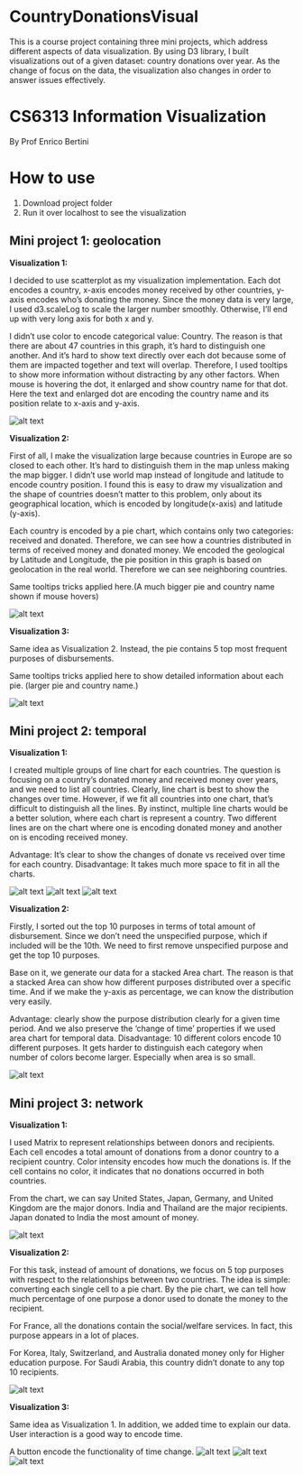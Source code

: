 # CountryDonationsVisual

This is a course project containing three mini projects, which address different aspects of data visualization. By using D3 library, I built visualizations out of a given dataset: country donations over year. As the change of focus on the data, the visualization also changes in order to answer issues effectively.  



# CS6313 Information Visualization

By Prof Enrico Bertini

# How to use

 1. Download project folder
 2. Run it over localhost to see the visualization

## Mini project 1: geolocation


**Visualization 1:**

I decided to use scatterplot as my visualization implementation. Each dot encodes a country, x-axis encodes money received by other countries, y-axis encodes who’s donating the money. Since the money data is very large, I used d3.scaleLog to scale the larger number smoothly. Otherwise, I’ll end up with very long axis for both x and y.

I didn’t use color to encode categorical value: Country. The reason is that there are about 47 countries in this graph, it’s hard to distinguish one another. And it’s hard to show text directly over each dot because some of them are impacted together and text will overlap. Therefore, I used tooltips to show more information without distracting by any other factors. When mouse is hovering the dot, it enlarged and show country name for that dot. Here the text and enlarged dot are encoding the country name and its position relate to x-axis and y-axis.

![alt text](https://github.com/zzyrd/CountryDonationsVisual/blob/master/Screenshots/project_geo/visualization%201.png "visual 1")

**Visualization 2:**

First of all, I make the visualization large because countries in Europe are so closed to each other. It’s hard to distinguish them in the map unless making the map bigger. I didn’t use world map instead of longitude and latitude to encode country position. I found this is easy to draw my visualization and the shape of countries doesn’t matter to this problem, only about its geographical location, which is encoded by longitude(x-axis) and latitude (y-axis).

Each country is encoded by a pie chart, which contains only two categories: received and donated. Therefore, we can see how a countries distributed in terms of received money and donated money. We encoded the geological by Latitude and Longitude, the pie position in this graph is based on geolocation in the real world. Therefore we can see neighboring countries.

Same tooltips tricks applied here.(A much bigger pie and country name shown if mouse hovers)

![alt text](https://github.com/zzyrd/CountryDonationsVisual/blob/master/Screenshots/project_geo/visualization%202.png "visual 2")

**Visualization 3:**

Same idea as Visualization 2. Instead, the pie contains 5 top most frequent purposes of disbursements.

Same tooltips tricks applied here to show detailed information about each pie. (larger pie and country name.)

![alt text](https://github.com/zzyrd/CountryDonationsVisual/blob/master/Screenshots/project_geo/visualization%203.png "visual 3")

## Mini project 2: temporal


**Visualization 1:**

I created multiple groups of line chart for each countries. The question is focusing on a country’s donated money and received money over years, and we need to list all countries. Clearly, line chart is best to show the changes over time. However, if we fit all countries into one chart, that’s difficult to distinguish all the lines. By instinct, multiple line charts would be a better solution, where each chart is represent a country. Two different lines are on the chart where one is encoding donated money and another on is encoding received money.

Advantage: It’s clear to show the changes of donate vs received over time for each country.
Disadvantage: It takes much more space to fit in all the charts.

![alt text](https://github.com/zzyrd/CountryDonationsVisual/blob/master/Screenshots/project_temporal/Visual_1_1.png "visual 1_1")
![alt text](https://github.com/zzyrd/CountryDonationsVisual/blob/master/Screenshots/project_temporal/Visual_1_2.png "visual 1_2")
![alt text](https://github.com/zzyrd/CountryDonationsVisual/blob/master/Screenshots/project_temporal/Visual_1_3.png "visual 1_3")


**Visualization 2:**

Firstly, I sorted out the top 10 purposes in terms of total amount of disbursement. Since we don’t need the unspecified purpose, which if included will be the 10th. We need to first remove unspecified purpose and get the top 10 purposes.

Base on it, we generate our data for a stacked Area chart. The reason is that a stacked Area can show how different purposes distributed over a specific time.  And if we make the y-axis as percentage, we can know the distribution very easily.

Advantage: clearly show the purpose distribution clearly for a given time period. And we also preserve the ‘change of time’ properties if we used area chart for temporal data.
Disadvantage: 10 different colors encode 10 different purposes. It gets harder to distinguish each category when number of colors become larger. Especially when area is so small.

![alt text](https://github.com/zzyrd/CountryDonationsVisual/blob/master/Screenshots/project_temporal/Visual_2.png "visual 2")

## Mini project 3: network

**Visualization 1:**

I used Matrix to represent relationships between donors and recipients. Each cell encodes a total amount of donations from a donor country to a recipient country. Color intensity encodes how much the donations is. If the cell contains no color, it indicates that no donations occurred in both countries.

From the chart, we can say United States, Japan, Germany, and United Kingdom are the major donors. India and Thailand are the major recipients. Japan donated to India the most amount of money.

![alt text](https://github.com/zzyrd/CountryDonationsVisual/blob/master/Screenshots/project_network/visualization%201.png "visual 1")

**Visualization 2:**

For this task, instead of amount of donations, we focus on 5 top purposes with respect to the relationships between two countries. The idea is simple: converting each single cell to a pie chart. By the pie chart, we can tell how much percentage of one purpose a donor used to donate the money to the recipient.

For France, all the donations contain the social/welfare services. In fact, this purpose appears in a lot of places.

For Korea, Italy, Switzerland, and Australia donated money only for Higher education purpose.
For Saudi Arabia, this country didn’t donate to any top 10 recipients.

![alt text](https://github.com/zzyrd/CountryDonationsVisual/blob/master/Screenshots/project_network/visualization%202.png "visual 2")


**Visualization 3:**

Same idea as Visualization 1. In addition, we added time to explain our data. User interaction is a good way to encode time.

A button encode the functionality of time change.
![alt text](https://github.com/zzyrd/CountryDonationsVisual/blob/master/Screenshots/project_network/visual_3.gif "visual 3")
![alt text](https://github.com/zzyrd/CountryDonationsVisual/blob/master/Screenshots/project_network/visualization%203_1.png "visual 3_1")
![alt text](https://github.com/zzyrd/CountryDonationsVisual/blob/master/Screenshots/project_network/visualization%203_2.png "visual 3")
